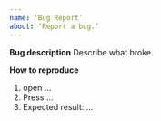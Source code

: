 ```yaml
---
name: ‘Bug Report’
about: ‘Report a bug.’
---
```


**Bug description**
Describe what broke.

**How to reproduce**

1. open ...
2. Press ...
3. Expected result: ...
